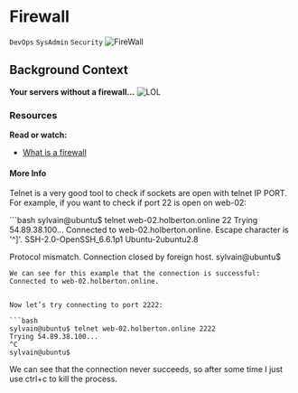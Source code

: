 # Firewall
`DevOps`
`SysAdmin`
`Security`
![FireWall](https://s3.amazonaws.com/intranet-projects-files/holbertonschool-sysadmin_devops/284/V1HjQ1Y.png)
## Background Context
**Your servers without a firewall…**
![LOL](https://s3.amazonaws.com/intranet-projects-files/holbertonschool-sysadmin_devops/155/holbertonschool-firewall.gif)

### Resources
**Read or watch:**

* [What is a firewall](https://en.wikipedia.org/wiki/Firewall_%28computing%29)
#### More Info
<p>Telnet is a very good tool to check if sockets are open with telnet IP PORT. For example, if you want to check if port 22 is open on web-02:</p>
```bash
sylvain@ubuntu$ telnet web-02.holberton.online 22
Trying 54.89.38.100...
Connected to web-02.holberton.online.
Escape character is '^]'.
SSH-2.0-OpenSSH_6.6.1p1 Ubuntu-2ubuntu2.8

Protocol mismatch.
Connection closed by foreign host.
sylvain@ubuntu$
```
We can see for this example that the connection is successful: Connected to web-02.holberton.online.


Now let’s try connecting to port 2222:

```bash
sylvain@ubuntu$ telnet web-02.holberton.online 2222
Trying 54.89.38.100...
^C
sylvain@ubuntu$
```
We can see that the connection never succeeds, so after some time I just use ctrl+c to kill the process.
